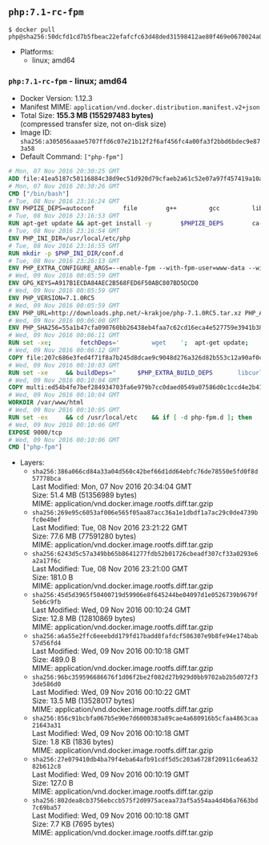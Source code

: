 ## `php:7.1-rc-fpm`

```console
$ docker pull php@sha256:50dcfd1cd7b5fbeac22efafcfc63d48ded31598412ae80f469e0670024a0551e
```

-	Platforms:
	-	linux; amd64

### `php:7.1-rc-fpm` - linux; amd64

-	Docker Version: 1.12.3
-	Manifest MIME: `application/vnd.docker.distribution.manifest.v2+json`
-	Total Size: **155.3 MB (155297483 bytes)**  
	(compressed transfer size, not on-disk size)
-	Image ID: `sha256:a305056aaae5707ffd6c07e21b12f2f6af456fc4a00fa3f2bbd6bdec9e873a58`
-	Default Command: `["php-fpm"]`

```dockerfile
# Mon, 07 Nov 2016 20:30:25 GMT
ADD file:41ea5187c50116884c38d9ec51d920d79cfaeb2a61c52e07a97f457419a10a4f in / 
# Mon, 07 Nov 2016 20:30:26 GMT
CMD ["/bin/bash"]
# Tue, 08 Nov 2016 23:16:24 GMT
ENV PHPIZE_DEPS=autoconf 		file 		g++ 		gcc 		libc-dev 		make 		pkg-config 		re2c
# Tue, 08 Nov 2016 23:16:53 GMT
RUN apt-get update && apt-get install -y 		$PHPIZE_DEPS 		ca-certificates 		curl 		libedit2 		libsqlite3-0 		libxml2 		xz-utils 	--no-install-recommends && rm -r /var/lib/apt/lists/*
# Tue, 08 Nov 2016 23:16:54 GMT
ENV PHP_INI_DIR=/usr/local/etc/php
# Tue, 08 Nov 2016 23:16:55 GMT
RUN mkdir -p $PHP_INI_DIR/conf.d
# Tue, 08 Nov 2016 23:26:13 GMT
ENV PHP_EXTRA_CONFIGURE_ARGS=--enable-fpm --with-fpm-user=www-data --with-fpm-group=www-data
# Wed, 09 Nov 2016 00:05:59 GMT
ENV GPG_KEYS=A917B1ECDA84AEC2B568FED6F50ABC807BD5DCD0
# Wed, 09 Nov 2016 00:05:59 GMT
ENV PHP_VERSION=7.1.0RC5
# Wed, 09 Nov 2016 00:05:59 GMT
ENV PHP_URL=http://downloads.php.net/~krakjoe/php-7.1.0RC5.tar.xz PHP_ASC_URL=
# Wed, 09 Nov 2016 00:06:00 GMT
ENV PHP_SHA256=55a1b47cfa090760bb26438eb4faa7c62cd16eca4e527759e3941b38941f8f14 PHP_MD5=1d195b0aeb63914a308fb215671445a5
# Wed, 09 Nov 2016 00:06:11 GMT
RUN set -xe; 		fetchDeps=' 		wget 	'; 	apt-get update; 	apt-get install -y --no-install-recommends $fetchDeps; 	rm -rf /var/lib/apt/lists/*; 		mkdir -p /usr/src; 	cd /usr/src; 		wget -O php.tar.xz "$PHP_URL"; 		if [ -n "$PHP_SHA256" ]; then 		echo "$PHP_SHA256 *php.tar.xz" | sha256sum -c -; 	fi; 	if [ -n "$PHP_MD5" ]; then 		echo "$PHP_MD5 *php.tar.xz" | md5sum -c -; 	fi; 		if [ -n "$PHP_ASC_URL" ]; then 		wget -O php.tar.xz.asc "$PHP_ASC_URL"; 		export GNUPGHOME="$(mktemp -d)"; 		for key in $GPG_KEYS; do 			gpg --keyserver ha.pool.sks-keyservers.net --recv-keys "$key"; 		done; 		gpg --batch --verify php.tar.xz.asc php.tar.xz; 		rm -r "$GNUPGHOME"; 	fi; 		apt-get purge -y --auto-remove $fetchDeps
# Wed, 09 Nov 2016 00:06:12 GMT
COPY file:207c686e3fed4f71f8a7b245d8dcae9c9048d276a326d82b553c12a90af0c0ca in /usr/local/bin/ 
# Wed, 09 Nov 2016 00:10:03 GMT
RUN set -xe 	&& buildDeps=" 		$PHP_EXTRA_BUILD_DEPS 		libcurl4-openssl-dev 		libedit-dev 		libsqlite3-dev 		libssl-dev 		libxml2-dev 	" 	&& apt-get update && apt-get install -y $buildDeps --no-install-recommends && rm -rf /var/lib/apt/lists/* 		&& docker-php-source extract 	&& cd /usr/src/php 	&& ./configure 		--with-config-file-path="$PHP_INI_DIR" 		--with-config-file-scan-dir="$PHP_INI_DIR/conf.d" 				--disable-cgi 				--enable-ftp 		--enable-mbstring 		--enable-mysqlnd 				--with-curl 		--with-libedit 		--with-openssl 		--with-zlib 				$PHP_EXTRA_CONFIGURE_ARGS 	&& make -j "$(nproc)" 	&& make install 	&& { find /usr/local/bin /usr/local/sbin -type f -executable -exec strip --strip-all '{}' + || true; } 	&& make clean 	&& docker-php-source delete 		&& apt-get purge -y --auto-remove -o APT::AutoRemove::RecommendsImportant=false $buildDeps
# Wed, 09 Nov 2016 00:10:04 GMT
COPY multi:ed54b4fe7bef284934703fa6e979b7cc0daed0549a07586d0c1ccd4e2b41884a in /usr/local/bin/ 
# Wed, 09 Nov 2016 00:10:04 GMT
WORKDIR /var/www/html
# Wed, 09 Nov 2016 00:10:05 GMT
RUN set -ex 	&& cd /usr/local/etc 	&& if [ -d php-fpm.d ]; then 		sed 's!=NONE/!=!g' php-fpm.conf.default | tee php-fpm.conf > /dev/null; 		cp php-fpm.d/www.conf.default php-fpm.d/www.conf; 	else 		mkdir php-fpm.d; 		cp php-fpm.conf.default php-fpm.d/www.conf; 		{ 			echo '[global]'; 			echo 'include=etc/php-fpm.d/*.conf'; 		} | tee php-fpm.conf; 	fi 	&& { 		echo '[global]'; 		echo 'error_log = /proc/self/fd/2'; 		echo; 		echo '[www]'; 		echo '; if we send this to /proc/self/fd/1, it never appears'; 		echo 'access.log = /proc/self/fd/2'; 		echo; 		echo 'clear_env = no'; 		echo; 		echo '; Ensure worker stdout and stderr are sent to the main error log.'; 		echo 'catch_workers_output = yes'; 	} | tee php-fpm.d/docker.conf 	&& { 		echo '[global]'; 		echo 'daemonize = no'; 		echo; 		echo '[www]'; 		echo 'listen = [::]:9000'; 	} | tee php-fpm.d/zz-docker.conf
# Wed, 09 Nov 2016 00:10:06 GMT
EXPOSE 9000/tcp
# Wed, 09 Nov 2016 00:10:06 GMT
CMD ["php-fpm"]
```

-	Layers:
	-	`sha256:386a066cd84a33a04d560c42bef66d1dd64ebfc76de78550e5fd0f8d57778bca`  
		Last Modified: Mon, 07 Nov 2016 20:34:04 GMT  
		Size: 51.4 MB (51356989 bytes)  
		MIME: application/vnd.docker.image.rootfs.diff.tar.gzip
	-	`sha256:269e95c6053af006e565f05aa87acc36a1e1dbdf1a7ac29c0de4739bfc0e40ef`  
		Last Modified: Tue, 08 Nov 2016 23:21:22 GMT  
		Size: 77.6 MB (77591280 bytes)  
		MIME: application/vnd.docker.image.rootfs.diff.tar.gzip
	-	`sha256:6243d5c57a349bb65b8641277fdb52b01726cbeadf307cf33a0293e6a2a17f6c`  
		Last Modified: Tue, 08 Nov 2016 23:21:00 GMT  
		Size: 181.0 B  
		MIME: application/vnd.docker.image.rootfs.diff.tar.gzip
	-	`sha256:45d5d3965f50400719d59906e8f645244be04097d1e0526739b9679f5eb6c9fb`  
		Last Modified: Wed, 09 Nov 2016 00:10:24 GMT  
		Size: 12.8 MB (12810869 bytes)  
		MIME: application/vnd.docker.image.rootfs.diff.tar.gzip
	-	`sha256:a6a55e2ffc6eeebdd179fd17badd8fafdcf586307e9b8fe94e174bab57d56fd4`  
		Last Modified: Wed, 09 Nov 2016 00:10:18 GMT  
		Size: 489.0 B  
		MIME: application/vnd.docker.image.rootfs.diff.tar.gzip
	-	`sha256:96bc359596686676f1d06f2be2f082d27b929d0bb9702ab2b5d072f33de586d0`  
		Last Modified: Wed, 09 Nov 2016 00:10:22 GMT  
		Size: 13.5 MB (13528017 bytes)  
		MIME: application/vnd.docker.image.rootfs.diff.tar.gzip
	-	`sha256:856c91bcbfa067b5e90e7d6000383a89cae4a680916b5cfaa4863caa21643a31`  
		Last Modified: Wed, 09 Nov 2016 00:10:18 GMT  
		Size: 1.8 KB (1836 bytes)  
		MIME: application/vnd.docker.image.rootfs.diff.tar.gzip
	-	`sha256:27e079410db4ba79f4eba64afb91cdf5d5c203a6728f20911c6ea63282b612c8`  
		Last Modified: Wed, 09 Nov 2016 00:10:19 GMT  
		Size: 127.0 B  
		MIME: application/vnd.docker.image.rootfs.diff.tar.gzip
	-	`sha256:802dea8cb3756ebccb575f2d0975aceaa73af5a554aa4d4b6a7663bd7c69ba57`  
		Last Modified: Wed, 09 Nov 2016 00:10:18 GMT  
		Size: 7.7 KB (7695 bytes)  
		MIME: application/vnd.docker.image.rootfs.diff.tar.gzip
